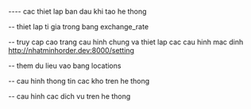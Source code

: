 ---- cac thiet lap ban dau khi tao he thong

-- thiet lap ti gia trong bang exchange_rate

-- truy cap cao trang cau hinh chung va thiet lap cac cau hinh mac dinh http://nhatminhorder.dev:8000/setting

-- them du lieu vao bang locations

-- cau hinh thong tin cac kho tren he thong

-- cau hinh cac dich vu tren he thong